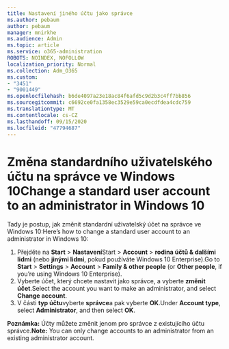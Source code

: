 ```yaml
---
title: Nastavení jiného účtu jako správce
ms.author: pebaum
author: pebaum
manager: mnirkhe
ms.audience: Admin
ms.topic: article
ms.service: o365-administration
ROBOTS: NOINDEX, NOFOLLOW
localization_priority: Normal
ms.collection: Adm_O365
ms.custom:
- "3451"
- "9001449"
ms.openlocfilehash: b6de4097a23e18ac84f6afd5c9d2b3c4ff7bb856
ms.sourcegitcommit: c6692ce0fa1358ec3529e59ca0ecdfdea4cdc759
ms.translationtype: MT
ms.contentlocale: cs-CZ
ms.lasthandoff: 09/15/2020
ms.locfileid: "47794687"
---
```

# <a name="change-a-standard-user-account-to-an-administrator-in-windows-10"></a><span data-ttu-id="6fefc-102">Změna standardního uživatelského účtu na správce ve Windows 10</span><span class="sxs-lookup"><span data-stu-id="6fefc-102">Change a standard user account to an administrator in Windows 10</span></span>

<span data-ttu-id="6fefc-103">Tady je postup, jak změnit standardní uživatelský účet na správce ve Windows 10:</span><span class="sxs-lookup"><span data-stu-id="6fefc-103">Here’s how to change a standard user account to an administrator in Windows 10:</span></span>

1. <span data-ttu-id="6fefc-104">Přejděte na **Start**  >  **Nastavení**Start  >  **Account**  >  **rodina účtů & dalšími lidmi** (nebo **jinými lidmi**, pokud používáte Windows 10 Enterprise).</span><span class="sxs-lookup"><span data-stu-id="6fefc-104">Go to **Start** > **Settings** > **Account** > **Family & other people** (or **Other people**, if you’re using Windows 10 Enterprise).</span></span>
2. <span data-ttu-id="6fefc-105">Vyberte účet, který chcete nastavit jako správce, a vyberte **změnit účet**.</span><span class="sxs-lookup"><span data-stu-id="6fefc-105">Select the account you want to make an administrator, and select **Change account**.</span></span>
3. <span data-ttu-id="6fefc-106">V části **typ účtu**vyberte **správce**a pak vyberte **OK**.</span><span class="sxs-lookup"><span data-stu-id="6fefc-106">Under **Account type**, select **Administrator**, and then select **OK**.</span></span>

<span data-ttu-id="6fefc-107">**Poznámka:** Účty můžete změnit jenom pro správce z existujícího účtu správce.</span><span class="sxs-lookup"><span data-stu-id="6fefc-107">**Note:** You can only change accounts to an administrator from an existing administrator account.</span></span>
